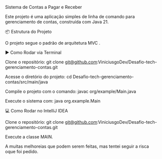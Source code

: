 Sistema de Contas a Pagar e Receber

Este projeto é uma aplicação simples de linha de comando para gerenciamento de contas, construída com Java 21.

📦 Estrutura do Projeto

O projeto segue o padrão de arquitetura MVC .


▶️ Como Rodar via Terminal

Clone o repositório:
git clone git@github.com:ViniciusgoDev/Desafio-tech-gerenciamento-contas.git

Acesse o diretório do projeto:
cd Desafio-tech-gerenciamento-contas/src/main/java

Compile o projeto com o comando:
javac org/example/Main.java

Execute o sistema com:
java org.example.Main

💻 Como Rodar no IntelliJ IDEA

Clone o repositório:
git clone git@github.com:ViniciusgoDev/Desafio-tech-gerenciamento-contas.git

Execute a classe MAIN.

A muitas melhoreias que podem serem feitas, mas tentei seguir a risca oque foi pedido.
